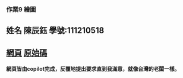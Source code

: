 ###  作業9 繪圖
## 姓名 陳辰鈺 學號:111210518
[網頁](https://chadchenyu.github.io/18/html/draw)
[原始碼](https://github.com/ChadChenYu/18/blob/master/html/draw.html)
---
#### 網頁皆由copilot完成，反覆地提出要求直到我滿意，就像台灣的老闆一樣。


